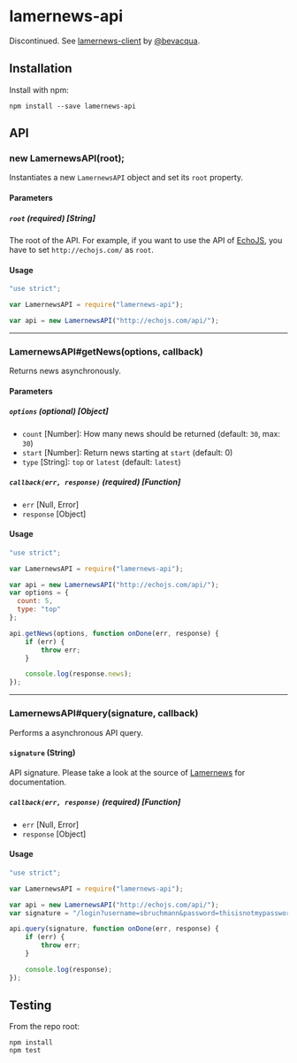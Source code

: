 # lamernews-api

Discontinued. See [lamernews-client](https://github.com/bevacqua/lamernews-client)
by [@bevacqua](https://github.com/bevacqua).


## Installation

Install with npm:

```
npm install --save lamernews-api
```

## API

### new LamernewsAPI(root);

Instantiates a new `LamernewsAPI` object and set its `root` property.

#### Parameters

##### `root` (required) [String]

The root of the API. For example, if you want to use the API of [EchoJS](http://echojs.com),
you have to set `http://echojs.com/` as `root`.

#### Usage

```javascript
"use strict";

var LamernewsAPI = require("lamernews-api");

var api = new LamernewsAPI("http://echojs.com/api/");
```

---

### LamernewsAPI#getNews(options, callback)

Returns news asynchronously.

#### Parameters

##### `options` (optional) [Object]

  * `count` [Number]: How many news should be returned
    (default: `30`, max: `30`)
  * `start` [Number]: Return news starting at `start` (default: 0)
  * `type` [String]: `top` or `latest` (default: `latest`)

##### `callback(err, response)` (required) [Function]

  * `err` [Null, Error]
  * `response` [Object]

#### Usage

```javascript
"use strict";

var LamernewsAPI = require("lamernews-api");

var api = new LamernewsAPI("http://echojs.com/api/");
var options = {
  count: 5,
  type: "top"
};

api.getNews(options, function onDone(err, response) {
    if (err) {
        throw err;
    }

    console.log(response.news);
});
```

---

### LamernewsAPI#query(signature, callback)

Performs a asynchronous API query.

#### `signature` (String)

API signature.
Please take a look at the source of [Lamernews](https://github.com/antirez/lamernews/blob/master/app.rb#L645:L1317)
for documentation.

##### `callback(err, response)` (required) [Function]

  * `err` [Null, Error]
  * `response` [Object]

#### Usage

```javascript
"use strict";

var LamernewsAPI = require("lamernews-api");

var api = new LamernewsAPI("http://echojs.com/api/");
var signature = "/login?username=sbruchmann&password=thisisnotmypassword";

api.query(signature, function onDone(err, response) {
    if (err) {
        throw err;
    }

    console.log(response);
});
```

## Testing

From the repo root:

```
npm install
npm test
```
